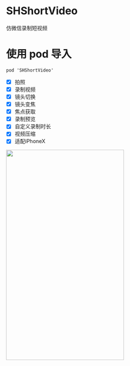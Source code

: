 # SHShortVideo
仿微信录制短视频

# 使用 pod 导入
```
pod 'SHShortVideo'
```

- [x] 拍照
- [x] 录制视频
- [x] 镜头切换
- [x] 镜头变焦
- [x] 焦点获取
- [x] 录制预览
- [x] 自定义录制时长
- [x] 视频压缩
- [x] 适配iPhoneX

<img src="https://github.com/CCSH/SHShortVideo/blob/master/DCCA81422B9AEFAC63B39683E340C919.png" width="320" height="569"/>
